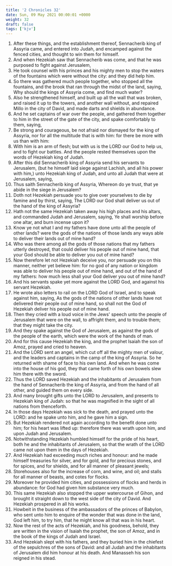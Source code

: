 ```yaml
---
title: '2 Chronicles 32'
date: Sun, 09 May 2021 00:00:01 +0000
weight: 32
draft: false
tags: ['kjv'] 
---
```


1. After these things, and the establishment thereof, Sennacherib king of Assyria came, and entered into Judah, and encamped against the fenced cities, and thought to win them for himself.
2. And when Hezekiah saw that Sennacherib was come, and that he was purposed to fight against Jerusalem,
3. He took counsel with his princes and his mighty men to stop the waters of the fountains which were without the city: and they did help him.
4. So there was gathered much people together, who stopped all the fountains, and the brook that ran through the midst of the land, saying, Why should the kings of Assyria come, and find much water?
5. Also he strengthened himself, and built up all the wall that was broken, and raised it up to the towers, and another wall without, and repaired Millo in the city of David, and made darts and shields in abundance.
6. And he set captains of war over the people, and gathered them together to him in the street of the gate of the city, and spake comfortably to them, saying,
7. Be strong and courageous, be not afraid nor dismayed for the king of Assyria, nor for all the multitude that is with him: for there be more with us than with him:
8. With him is an arm of flesh; but with us is the LORD our God to help us, and to fight our battles. And the people rested themselves upon the words of Hezekiah king of Judah.
9. After this did Sennacherib king of Assyria send his servants to Jerusalem, (but he himself laid siege against Lachish, and all his power with him,) unto Hezekiah king of Judah, and unto all Judah that were at Jerusalem, saying,
10. Thus saith Sennacherib king of Assyria, Whereon do ye trust, that ye abide in the siege in Jerusalem?
11. Doth not Hezekiah persuade you to give over yourselves to die by famine and by thirst, saying, The LORD our God shall deliver us out of the hand of the king of Assyria?
12. Hath not the same Hezekiah taken away his high places and his altars, and commanded Judah and Jerusalem, saying, Ye shall worship before one altar, and burn incense upon it?
13. Know ye not what I and my fathers have done unto all the people of other lands? were the gods of the nations of those lands any ways able to deliver their lands out of mine hand?
14. Who was there among all the gods of those nations that my fathers utterly destroyed, that could deliver his people out of mine hand, that your God should be able to deliver you out of mine hand?
15. Now therefore let not Hezekiah deceive you, nor persuade you on this manner, neither yet believe him: for no god of any nation or kingdom was able to deliver his people out of mine hand, and out of the hand of my fathers: how much less shall your God deliver you out of mine hand?
16. And his servants spake yet more against the LORD God, and against his servant Hezekiah.
17. He wrote also letters to rail on the LORD God of Israel, and to speak against him, saying, As the gods of the nations of other lands have not delivered their people out of mine hand, so shall not the God of Hezekiah deliver his people out of mine hand.
18. Then they cried with a loud voice in the Jews' speech unto the people of Jerusalem that were on the wall, to affright them, and to trouble them; that they might take the city.
19. And they spake against the God of Jerusalem, as against the gods of the people of the earth, which were the work of the hands of man.
20. And for this cause Hezekiah the king, and the prophet Isaiah the son of Amoz, prayed and cried to heaven.
21. And the LORD sent an angel, which cut off all the mighty men of valour, and the leaders and captains in the camp of the king of Assyria. So he returned with shame of face to his own land. And when he was come into the house of his god, they that came forth of his own bowels slew him there with the sword.
22. Thus the LORD saved Hezekiah and the inhabitants of Jerusalem from the hand of Sennacherib the king of Assyria, and from the hand of all other, and guided them on every side.
23. And many brought gifts unto the LORD to Jerusalem, and presents to Hezekiah king of Judah: so that he was magnified in the sight of all nations from thenceforth.
24. In those days Hezekiah was sick to the death, and prayed unto the LORD: and he spake unto him, and he gave him a sign.
25. But Hezekiah rendered not again according to the benefit done unto him; for his heart was lifted up: therefore there was wrath upon him, and upon Judah and Jerusalem.
26. Notwithstanding Hezekiah humbled himself for the pride of his heart, both he and the inhabitants of Jerusalem, so that the wrath of the LORD came not upon them in the days of Hezekiah.
27. And Hezekiah had exceeding much riches and honour: and he made himself treasuries for silver, and for gold, and for precious stones, and for spices, and for shields, and for all manner of pleasant jewels;
28. Storehouses also for the increase of corn, and wine, and oil; and stalls for all manner of beasts, and cotes for flocks.
29. Moreover he provided him cities, and possessions of flocks and herds in abundance: for God had given him substance very much.
30. This same Hezekiah also stopped the upper watercourse of Gihon, and brought it straight down to the west side of the city of David. And Hezekiah prospered in all his works.
31. Howbeit in the business of the ambassadors of the princes of Babylon, who sent unto him to enquire of the wonder that was done in the land, God left him, to try him, that he might know all that was in his heart.
32. Now the rest of the acts of Hezekiah, and his goodness, behold, they are written in the vision of Isaiah the prophet, the son of Amoz, and in the book of the kings of Judah and Israel.
33. And Hezekiah slept with his fathers, and they buried him in the chiefest of the sepulchres of the sons of David: and all Judah and the inhabitants of Jerusalem did him honour at his death. And Manasseh his son reigned in his stead.
